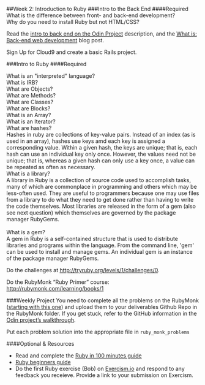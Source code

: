##Week 2: Introduction to Ruby
###Intro to the Back End
####Required
What is the difference between front- and back-end development?<br>
Why do you need to install Ruby but not HTML/CSS?

Read the [intro to back end on the Odin Project](http://www.theodinproject.com/web-development-101/introduction-to-the-back-end) description, and the [What is: Back-end web development](http://blog.generalassemb.ly/what-is-back-end-web-development/) blog post.

Sign Up for Cloud9 and create a basic Rails project.

###Intro to Ruby
####Required

What is an "interpreted" language?<br>
What is IRB?<br>
What are Objects?<br>
What are Methods?<br>
What are Classes?<br>
What are Blocks?<br>
What is an Array?<br>
What is an Iterator?<br>
What are hashes?<br>Hashes in ruby are collections of key-value pairs.  Instead of an index (as is used in an array), hashes use keys amd each key is assigned a corresponding value.  Within a given hash, the keys are unique; that is, each hash can use an individual key only once.  However, the values need not be unique; that is, whereas a given hash  can only use a key once, a value can be repeated as often as necessary.<br>
What is a library?<br>A library in Ruby is a collection of source code used to accomplish tasks, many of which are commonplace in programming and others which may be less-often used.  They are useful to programmers because one may use files from a library to do what they need to get done rather than having to write the code themselves.  Most libraries are released in the form of a gem (also see next question) which themselves are governed by the package manager RubyGems.<br>  
What is a gem?<br>A gem in Ruby is a self-contained structure that is used to distribute libraries and programs within the language.  From the command line, 'gem' can be used to install and manage gems.  An individual gem is an instance of the package manager RubyGems.<br>

Do the challenges at http://tryruby.org/levels/1/challenges/0.

Do the RubyMonk “Ruby Primer” course: http://rubymonk.com/learning/books/1

###Weekly Project
You need to complete all the problems on the RubyMonk ([starting with this one](http://rubymonk.com/learning/books/1-ruby-primer/problems/9-calculator)) and upload them to your deliverables Github Repo in the RubyMonk folder. If you get stuck, refer to the GitHub information in the [Odin project’s walkthrough](http://www.theodinproject.com/web-development-101/html-css).

Put each problem solution into the appropriate file in `ruby_monk_problems`

####Optional & Resources
 - Read and complete the [Ruby in 100 minutes guide](http://tutorials.jumpstartlab.com/projects/ruby\_in\_100_minutes.html)
 - [Ruby beginners guide](https://hackhands.com/beginners-guide-ruby/)
 - Do the first Ruby exercise (Bob) on [Exercism.io](http://exercism.io/) and respond to any
   feedback you receieve.  Provide a link to your submission on
   Exercism.

